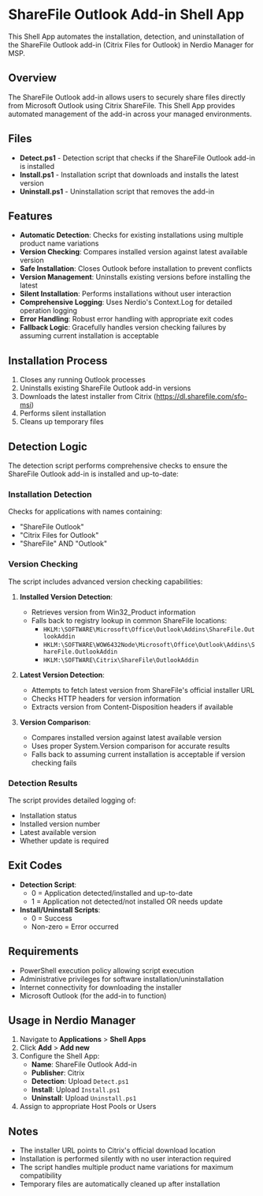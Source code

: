 # ShareFile Outlook Add-in Shell App

This Shell App automates the installation, detection, and uninstallation of the ShareFile Outlook add-in (Citrix Files for Outlook) in Nerdio Manager for MSP.

## Overview

The ShareFile Outlook add-in allows users to securely share files directly from Microsoft Outlook using Citrix ShareFile. This Shell App provides automated management of the add-in across your managed environments.

## Files

- **Detect.ps1** - Detection script that checks if the ShareFile Outlook add-in is installed
- **Install.ps1** - Installation script that downloads and installs the latest version
- **Uninstall.ps1** - Uninstallation script that removes the add-in

## Features

- **Automatic Detection**: Checks for existing installations using multiple product name variations
- **Version Checking**: Compares installed version against latest available version
- **Safe Installation**: Closes Outlook before installation to prevent conflicts
- **Version Management**: Uninstalls existing versions before installing the latest
- **Silent Installation**: Performs installations without user interaction
- **Comprehensive Logging**: Uses Nerdio's Context.Log for detailed operation logging
- **Error Handling**: Robust error handling with appropriate exit codes
- **Fallback Logic**: Gracefully handles version checking failures by assuming current installation is acceptable

## Installation Process

1. Closes any running Outlook processes
2. Uninstalls existing ShareFile Outlook add-in versions
3. Downloads the latest installer from Citrix (https://dl.sharefile.com/sfo-msi)
4. Performs silent installation
5. Cleans up temporary files

## Detection Logic

The detection script performs comprehensive checks to ensure the ShareFile Outlook add-in is installed and up-to-date:

### Installation Detection
Checks for applications with names containing:
- "ShareFile Outlook"
- "Citrix Files for Outlook" 
- "ShareFile" AND "Outlook"

### Version Checking
The script includes advanced version checking capabilities:

1. **Installed Version Detection**:
   - Retrieves version from Win32_Product information
   - Falls back to registry lookup in common ShareFile locations:
     - `HKLM:\SOFTWARE\Microsoft\Office\Outlook\Addins\ShareFile.OutlookAddin`
     - `HKLM:\SOFTWARE\WOW6432Node\Microsoft\Office\Outlook\Addins\ShareFile.OutlookAddin`
     - `HKLM:\SOFTWARE\Citrix\ShareFile\OutlookAddin`

2. **Latest Version Detection**:
   - Attempts to fetch latest version from ShareFile's official installer URL
   - Checks HTTP headers for version information
   - Extracts version from Content-Disposition headers if available

3. **Version Comparison**:
   - Compares installed version against latest available version
   - Uses proper System.Version comparison for accurate results
   - Falls back to assuming current installation is acceptable if version checking fails

### Detection Results
The script provides detailed logging of:
- Installation status
- Installed version number
- Latest available version
- Whether update is required

## Exit Codes

- **Detection Script**: 
  - 0 = Application detected/installed and up-to-date
  - 1 = Application not detected/not installed OR needs update
- **Install/Uninstall Scripts**: 
  - 0 = Success
  - Non-zero = Error occurred

## Requirements

- PowerShell execution policy allowing script execution
- Administrative privileges for software installation/uninstallation
- Internet connectivity for downloading the installer
- Microsoft Outlook (for the add-in to function)

## Usage in Nerdio Manager

1. Navigate to **Applications** > **Shell Apps**
2. Click **Add** > **Add new**
3. Configure the Shell App:
   - **Name**: ShareFile Outlook Add-in
   - **Publisher**: Citrix
   - **Detection**: Upload `Detect.ps1`
   - **Install**: Upload `Install.ps1`
   - **Uninstall**: Upload `Uninstall.ps1`
4. Assign to appropriate Host Pools or Users

## Notes

- The installer URL points to Citrix's official download location
- Installation is performed silently with no user interaction required
- The script handles multiple product name variations for maximum compatibility
- Temporary files are automatically cleaned up after installation
